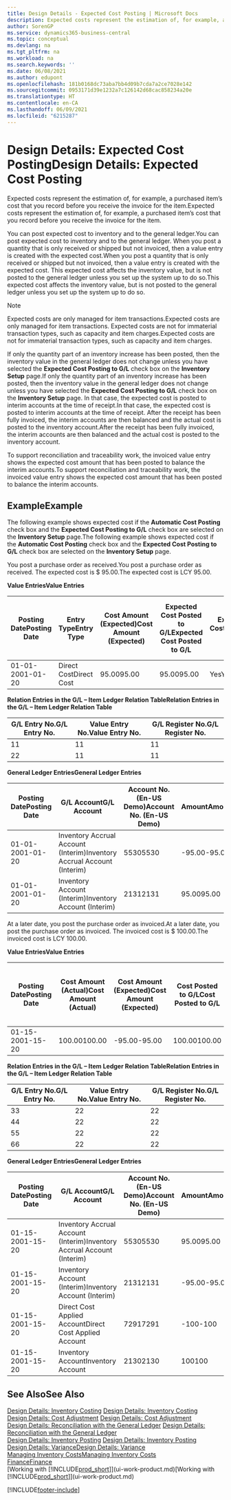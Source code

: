 ```yaml
---
title: Design Details - Expected Cost Posting | Microsoft Docs
description: Expected costs represent the estimation of, for example, a purchased item’s cost that you record before you receive the invoice for the item.
author: SorenGP
ms.service: dynamics365-business-central
ms.topic: conceptual
ms.devlang: na
ms.tgt_pltfrm: na
ms.workload: na
ms.search.keywords: ''
ms.date: 06/08/2021
ms.author: edupont
ms.openlocfilehash: 181b0168dc73aba7bb4d09b7cda7a2ce7028e142
ms.sourcegitcommit: 0953171d39e1232a7c126142d68cac858234a20e
ms.translationtype: HT
ms.contentlocale: en-CA
ms.lasthandoff: 06/09/2021
ms.locfileid: "6215287"
---
```

# <a name="design-details-expected-cost-posting"></a><span data-ttu-id="2bd40-103">Design Details: Expected Cost Posting</span><span class="sxs-lookup"><span data-stu-id="2bd40-103">Design Details: Expected Cost Posting</span></span>
<span data-ttu-id="2bd40-104">Expected costs represent the estimation of, for example, a purchased item’s cost that you record before you receive the invoice for the item.</span><span class="sxs-lookup"><span data-stu-id="2bd40-104">Expected costs represent the estimation of, for example, a purchased item’s cost that you record before you receive the invoice for the item.</span></span>  

 <span data-ttu-id="2bd40-105">You can post expected cost to inventory and to the general ledger.</span><span class="sxs-lookup"><span data-stu-id="2bd40-105">You can post expected cost to inventory and to the general ledger.</span></span> <span data-ttu-id="2bd40-106">When you post a quantity that is only received or shipped but not invoiced, then a value entry is created with the expected cost.</span><span class="sxs-lookup"><span data-stu-id="2bd40-106">When you post a quantity that is only received or shipped but not invoiced, then a value entry is created with the expected cost.</span></span> <span data-ttu-id="2bd40-107">This expected cost affects the inventory value, but is not posted to the general ledger unless you set up the system up to do so.</span><span class="sxs-lookup"><span data-stu-id="2bd40-107">This expected cost affects the inventory value, but is not posted to the general ledger unless you set up the system up to do so.</span></span>  

> [!NOTE]  
>  <span data-ttu-id="2bd40-108">Expected costs are only managed for item transactions.</span><span class="sxs-lookup"><span data-stu-id="2bd40-108">Expected costs are only managed for item transactions.</span></span> <span data-ttu-id="2bd40-109">Expected costs are not for immaterial transaction types, such as capacity and item charges.</span><span class="sxs-lookup"><span data-stu-id="2bd40-109">Expected costs are not for immaterial transaction types, such as capacity and item charges.</span></span>  

 <span data-ttu-id="2bd40-110">If only the quantity part of an inventory increase has been posted, then the inventory value in the general ledger does not change unless you have selected the **Expected Cost Posting to G/L** check box on the **Inventory Setup** page.</span><span class="sxs-lookup"><span data-stu-id="2bd40-110">If only the quantity part of an inventory increase has been posted, then the inventory value in the general ledger does not change unless you have selected the **Expected Cost Posting to G/L** check box on the **Inventory Setup** page.</span></span> <span data-ttu-id="2bd40-111">In that case, the expected cost is posted to interim accounts at the time of receipt.</span><span class="sxs-lookup"><span data-stu-id="2bd40-111">In that case, the expected cost is posted to interim accounts at the time of receipt.</span></span> <span data-ttu-id="2bd40-112">After the receipt has been fully invoiced, the interim accounts are then balanced and the actual cost is posted to the inventory account.</span><span class="sxs-lookup"><span data-stu-id="2bd40-112">After the receipt has been fully invoiced, the interim accounts are then balanced and the actual cost is posted to the inventory account.</span></span>  

 <span data-ttu-id="2bd40-113">To support reconciliation and traceability work, the invoiced value entry shows the expected cost amount that has been posted to balance the interim accounts.</span><span class="sxs-lookup"><span data-stu-id="2bd40-113">To support reconciliation and traceability work, the invoiced value entry shows the expected cost amount that has been posted to balance the interim accounts.</span></span>  

## <a name="example"></a><span data-ttu-id="2bd40-114">Example</span><span class="sxs-lookup"><span data-stu-id="2bd40-114">Example</span></span>  
 <span data-ttu-id="2bd40-115">The following example shows expected cost if the **Automatic Cost Posting** check box and the **Expected Cost Posting to G/L** check box are selected on the **Inventory Setup** page.</span><span class="sxs-lookup"><span data-stu-id="2bd40-115">The following example shows expected cost if the **Automatic Cost Posting** check box and the **Expected Cost Posting to G/L** check box are selected on the **Inventory Setup** page.</span></span>  

 <span data-ttu-id="2bd40-116">You post a purchase order as received.</span><span class="sxs-lookup"><span data-stu-id="2bd40-116">You post a purchase order as received.</span></span> <span data-ttu-id="2bd40-117">The expected cost is $ 95.00.</span><span class="sxs-lookup"><span data-stu-id="2bd40-117">The expected cost is LCY 95.00.</span></span>  

 <span data-ttu-id="2bd40-118">**Value Entries**</span><span class="sxs-lookup"><span data-stu-id="2bd40-118">**Value Entries**</span></span>  

|<span data-ttu-id="2bd40-119">Posting Date</span><span class="sxs-lookup"><span data-stu-id="2bd40-119">Posting Date</span></span>|<span data-ttu-id="2bd40-120">Entry Type</span><span class="sxs-lookup"><span data-stu-id="2bd40-120">Entry Type</span></span>|<span data-ttu-id="2bd40-121">Cost Amount (Expected)</span><span class="sxs-lookup"><span data-stu-id="2bd40-121">Cost Amount (Expected)</span></span>|<span data-ttu-id="2bd40-122">Expected Cost Posted to G/L</span><span class="sxs-lookup"><span data-stu-id="2bd40-122">Expected Cost Posted to G/L</span></span>|<span data-ttu-id="2bd40-123">Expected Cost</span><span class="sxs-lookup"><span data-stu-id="2bd40-123">Expected Cost</span></span>|<span data-ttu-id="2bd40-124">Item Ledger Entry No.</span><span class="sxs-lookup"><span data-stu-id="2bd40-124">Item Ledger Entry No.</span></span>|<span data-ttu-id="2bd40-125">Entry No.</span><span class="sxs-lookup"><span data-stu-id="2bd40-125">Entry No.</span></span>|  
|------------------|----------------|------------------------------|----------------------------------|-------------------|---------------------------|---------------|  
|<span data-ttu-id="2bd40-126">01-01-20</span><span class="sxs-lookup"><span data-stu-id="2bd40-126">01-01-20</span></span>|<span data-ttu-id="2bd40-127">Direct Cost</span><span class="sxs-lookup"><span data-stu-id="2bd40-127">Direct Cost</span></span>|<span data-ttu-id="2bd40-128">95.00</span><span class="sxs-lookup"><span data-stu-id="2bd40-128">95.00</span></span>|<span data-ttu-id="2bd40-129">95.00</span><span class="sxs-lookup"><span data-stu-id="2bd40-129">95.00</span></span>|<span data-ttu-id="2bd40-130">Yes</span><span class="sxs-lookup"><span data-stu-id="2bd40-130">Yes</span></span>|<span data-ttu-id="2bd40-131">1</span><span class="sxs-lookup"><span data-stu-id="2bd40-131">1</span></span>|<span data-ttu-id="2bd40-132">1</span><span class="sxs-lookup"><span data-stu-id="2bd40-132">1</span></span>|  

 <span data-ttu-id="2bd40-133">**Relation Entries in the G/L – Item Ledger Relation Table**</span><span class="sxs-lookup"><span data-stu-id="2bd40-133">**Relation Entries in the G/L – Item Ledger Relation Table**</span></span>  

|<span data-ttu-id="2bd40-134">G/L Entry No.</span><span class="sxs-lookup"><span data-stu-id="2bd40-134">G/L Entry No.</span></span>|<span data-ttu-id="2bd40-135">Value Entry No.</span><span class="sxs-lookup"><span data-stu-id="2bd40-135">Value Entry No.</span></span>|<span data-ttu-id="2bd40-136">G/L Register No.</span><span class="sxs-lookup"><span data-stu-id="2bd40-136">G/L Register No.</span></span>|  
|--------------------|---------------------|-----------------------|  
|<span data-ttu-id="2bd40-137">1</span><span class="sxs-lookup"><span data-stu-id="2bd40-137">1</span></span>|<span data-ttu-id="2bd40-138">1</span><span class="sxs-lookup"><span data-stu-id="2bd40-138">1</span></span>|<span data-ttu-id="2bd40-139">1</span><span class="sxs-lookup"><span data-stu-id="2bd40-139">1</span></span>|  
|<span data-ttu-id="2bd40-140">2</span><span class="sxs-lookup"><span data-stu-id="2bd40-140">2</span></span>|<span data-ttu-id="2bd40-141">1</span><span class="sxs-lookup"><span data-stu-id="2bd40-141">1</span></span>|<span data-ttu-id="2bd40-142">1</span><span class="sxs-lookup"><span data-stu-id="2bd40-142">1</span></span>|  

 <span data-ttu-id="2bd40-143">**General Ledger Entries**</span><span class="sxs-lookup"><span data-stu-id="2bd40-143">**General Ledger Entries**</span></span>  

|<span data-ttu-id="2bd40-144">Posting Date</span><span class="sxs-lookup"><span data-stu-id="2bd40-144">Posting Date</span></span>|<span data-ttu-id="2bd40-145">G/L Account</span><span class="sxs-lookup"><span data-stu-id="2bd40-145">G/L Account</span></span>|<span data-ttu-id="2bd40-146">Account No. (En-US Demo)</span><span class="sxs-lookup"><span data-stu-id="2bd40-146">Account No. (En-US Demo)</span></span>|<span data-ttu-id="2bd40-147">Amount</span><span class="sxs-lookup"><span data-stu-id="2bd40-147">Amount</span></span>|<span data-ttu-id="2bd40-148">Entry No.</span><span class="sxs-lookup"><span data-stu-id="2bd40-148">Entry No.</span></span>|  
|------------------|------------------|---------------------------------|------------|---------------|  
|<span data-ttu-id="2bd40-149">01-01-20</span><span class="sxs-lookup"><span data-stu-id="2bd40-149">01-01-20</span></span>|<span data-ttu-id="2bd40-150">Inventory Accrual Account (Interim)</span><span class="sxs-lookup"><span data-stu-id="2bd40-150">Inventory Accrual Account (Interim)</span></span>|<span data-ttu-id="2bd40-151">5530</span><span class="sxs-lookup"><span data-stu-id="2bd40-151">5530</span></span>|<span data-ttu-id="2bd40-152">-95.00</span><span class="sxs-lookup"><span data-stu-id="2bd40-152">-95.00</span></span>|<span data-ttu-id="2bd40-153">2</span><span class="sxs-lookup"><span data-stu-id="2bd40-153">2</span></span>|  
|<span data-ttu-id="2bd40-154">01-01-20</span><span class="sxs-lookup"><span data-stu-id="2bd40-154">01-01-20</span></span>|<span data-ttu-id="2bd40-155">Inventory Account (Interim)</span><span class="sxs-lookup"><span data-stu-id="2bd40-155">Inventory Account (Interim)</span></span>|<span data-ttu-id="2bd40-156">2131</span><span class="sxs-lookup"><span data-stu-id="2bd40-156">2131</span></span>|<span data-ttu-id="2bd40-157">95.00</span><span class="sxs-lookup"><span data-stu-id="2bd40-157">95.00</span></span>|<span data-ttu-id="2bd40-158">1</span><span class="sxs-lookup"><span data-stu-id="2bd40-158">1</span></span>|  

 <span data-ttu-id="2bd40-159">At a later date, you post the purchase order as invoiced.</span><span class="sxs-lookup"><span data-stu-id="2bd40-159">At a later date, you post the purchase order as invoiced.</span></span> <span data-ttu-id="2bd40-160">The invoiced cost is $ 100.00.</span><span class="sxs-lookup"><span data-stu-id="2bd40-160">The invoiced cost is LCY 100.00.</span></span>  

 <span data-ttu-id="2bd40-161">**Value Entries**</span><span class="sxs-lookup"><span data-stu-id="2bd40-161">**Value Entries**</span></span>  

|<span data-ttu-id="2bd40-162">Posting Date</span><span class="sxs-lookup"><span data-stu-id="2bd40-162">Posting Date</span></span>|<span data-ttu-id="2bd40-163">Cost Amount (Actual)</span><span class="sxs-lookup"><span data-stu-id="2bd40-163">Cost Amount (Actual)</span></span>|<span data-ttu-id="2bd40-164">Cost Amount (Expected)</span><span class="sxs-lookup"><span data-stu-id="2bd40-164">Cost Amount (Expected)</span></span>|<span data-ttu-id="2bd40-165">Cost Posted to G/L</span><span class="sxs-lookup"><span data-stu-id="2bd40-165">Cost Posted to G/L</span></span>|<span data-ttu-id="2bd40-166">Expected Cost</span><span class="sxs-lookup"><span data-stu-id="2bd40-166">Expected Cost</span></span>|<span data-ttu-id="2bd40-167">Item Ledger Entry No.</span><span class="sxs-lookup"><span data-stu-id="2bd40-167">Item Ledger Entry No.</span></span>|<span data-ttu-id="2bd40-168">Entry No.</span><span class="sxs-lookup"><span data-stu-id="2bd40-168">Entry No.</span></span>|  
|------------------|----------------------------|------------------------------|-------------------------|-------------------|---------------------------|---------------|  
|<span data-ttu-id="2bd40-169">01-15-20</span><span class="sxs-lookup"><span data-stu-id="2bd40-169">01-15-20</span></span>|<span data-ttu-id="2bd40-170">100.00</span><span class="sxs-lookup"><span data-stu-id="2bd40-170">100.00</span></span>|<span data-ttu-id="2bd40-171">-95.00</span><span class="sxs-lookup"><span data-stu-id="2bd40-171">-95.00</span></span>|<span data-ttu-id="2bd40-172">100.00</span><span class="sxs-lookup"><span data-stu-id="2bd40-172">100.00</span></span>|<span data-ttu-id="2bd40-173">No</span><span class="sxs-lookup"><span data-stu-id="2bd40-173">No</span></span>|<span data-ttu-id="2bd40-174">1</span><span class="sxs-lookup"><span data-stu-id="2bd40-174">1</span></span>|<span data-ttu-id="2bd40-175">2</span><span class="sxs-lookup"><span data-stu-id="2bd40-175">2</span></span>|  

 <span data-ttu-id="2bd40-176">**Relation Entries in the G/L – Item Ledger Relation Table**</span><span class="sxs-lookup"><span data-stu-id="2bd40-176">**Relation Entries in the G/L – Item Ledger Relation Table**</span></span>  

|<span data-ttu-id="2bd40-177">G/L Entry No.</span><span class="sxs-lookup"><span data-stu-id="2bd40-177">G/L Entry No.</span></span>|<span data-ttu-id="2bd40-178">Value Entry No.</span><span class="sxs-lookup"><span data-stu-id="2bd40-178">Value Entry No.</span></span>|<span data-ttu-id="2bd40-179">G/L Register No.</span><span class="sxs-lookup"><span data-stu-id="2bd40-179">G/L Register No.</span></span>|  
|--------------------|---------------------|-----------------------|  
|<span data-ttu-id="2bd40-180">3</span><span class="sxs-lookup"><span data-stu-id="2bd40-180">3</span></span>|<span data-ttu-id="2bd40-181">2</span><span class="sxs-lookup"><span data-stu-id="2bd40-181">2</span></span>|<span data-ttu-id="2bd40-182">2</span><span class="sxs-lookup"><span data-stu-id="2bd40-182">2</span></span>|  
|<span data-ttu-id="2bd40-183">4</span><span class="sxs-lookup"><span data-stu-id="2bd40-183">4</span></span>|<span data-ttu-id="2bd40-184">2</span><span class="sxs-lookup"><span data-stu-id="2bd40-184">2</span></span>|<span data-ttu-id="2bd40-185">2</span><span class="sxs-lookup"><span data-stu-id="2bd40-185">2</span></span>|  
|<span data-ttu-id="2bd40-186">5</span><span class="sxs-lookup"><span data-stu-id="2bd40-186">5</span></span>|<span data-ttu-id="2bd40-187">2</span><span class="sxs-lookup"><span data-stu-id="2bd40-187">2</span></span>|<span data-ttu-id="2bd40-188">2</span><span class="sxs-lookup"><span data-stu-id="2bd40-188">2</span></span>|  
|<span data-ttu-id="2bd40-189">6</span><span class="sxs-lookup"><span data-stu-id="2bd40-189">6</span></span>|<span data-ttu-id="2bd40-190">2</span><span class="sxs-lookup"><span data-stu-id="2bd40-190">2</span></span>|<span data-ttu-id="2bd40-191">2</span><span class="sxs-lookup"><span data-stu-id="2bd40-191">2</span></span>|  

 <span data-ttu-id="2bd40-192">**General Ledger Entries**</span><span class="sxs-lookup"><span data-stu-id="2bd40-192">**General Ledger Entries**</span></span>  

|<span data-ttu-id="2bd40-193">Posting Date</span><span class="sxs-lookup"><span data-stu-id="2bd40-193">Posting Date</span></span>|<span data-ttu-id="2bd40-194">G/L Account</span><span class="sxs-lookup"><span data-stu-id="2bd40-194">G/L Account</span></span>|<span data-ttu-id="2bd40-195">Account No. (En-US Demo)</span><span class="sxs-lookup"><span data-stu-id="2bd40-195">Account No. (En-US Demo)</span></span>|<span data-ttu-id="2bd40-196">Amount</span><span class="sxs-lookup"><span data-stu-id="2bd40-196">Amount</span></span>|<span data-ttu-id="2bd40-197">Entry No.</span><span class="sxs-lookup"><span data-stu-id="2bd40-197">Entry No.</span></span>|  
|------------------|------------------|---------------------------------|------------|---------------|  
|<span data-ttu-id="2bd40-198">01-15-20</span><span class="sxs-lookup"><span data-stu-id="2bd40-198">01-15-20</span></span>|<span data-ttu-id="2bd40-199">Inventory Accrual Account (Interim)</span><span class="sxs-lookup"><span data-stu-id="2bd40-199">Inventory Accrual Account (Interim)</span></span>|<span data-ttu-id="2bd40-200">5530</span><span class="sxs-lookup"><span data-stu-id="2bd40-200">5530</span></span>|<span data-ttu-id="2bd40-201">95.00</span><span class="sxs-lookup"><span data-stu-id="2bd40-201">95.00</span></span>|<span data-ttu-id="2bd40-202">4</span><span class="sxs-lookup"><span data-stu-id="2bd40-202">4</span></span>|  
|<span data-ttu-id="2bd40-203">01-15-20</span><span class="sxs-lookup"><span data-stu-id="2bd40-203">01-15-20</span></span>|<span data-ttu-id="2bd40-204">Inventory Account (Interim)</span><span class="sxs-lookup"><span data-stu-id="2bd40-204">Inventory Account (Interim)</span></span>|<span data-ttu-id="2bd40-205">2131</span><span class="sxs-lookup"><span data-stu-id="2bd40-205">2131</span></span>|<span data-ttu-id="2bd40-206">-95.00</span><span class="sxs-lookup"><span data-stu-id="2bd40-206">-95.00</span></span>|<span data-ttu-id="2bd40-207">3</span><span class="sxs-lookup"><span data-stu-id="2bd40-207">3</span></span>|  
|<span data-ttu-id="2bd40-208">01-15-20</span><span class="sxs-lookup"><span data-stu-id="2bd40-208">01-15-20</span></span>|<span data-ttu-id="2bd40-209">Direct Cost Applied Account</span><span class="sxs-lookup"><span data-stu-id="2bd40-209">Direct Cost Applied Account</span></span>|<span data-ttu-id="2bd40-210">7291</span><span class="sxs-lookup"><span data-stu-id="2bd40-210">7291</span></span>|<span data-ttu-id="2bd40-211">-100</span><span class="sxs-lookup"><span data-stu-id="2bd40-211">-100</span></span>|<span data-ttu-id="2bd40-212">6</span><span class="sxs-lookup"><span data-stu-id="2bd40-212">6</span></span>|  
|<span data-ttu-id="2bd40-213">01-15-20</span><span class="sxs-lookup"><span data-stu-id="2bd40-213">01-15-20</span></span>|<span data-ttu-id="2bd40-214">Inventory Account</span><span class="sxs-lookup"><span data-stu-id="2bd40-214">Inventory Account</span></span>|<span data-ttu-id="2bd40-215">2130</span><span class="sxs-lookup"><span data-stu-id="2bd40-215">2130</span></span>|<span data-ttu-id="2bd40-216">100</span><span class="sxs-lookup"><span data-stu-id="2bd40-216">100</span></span>|<span data-ttu-id="2bd40-217">5</span><span class="sxs-lookup"><span data-stu-id="2bd40-217">5</span></span>|  

## <a name="see-also"></a><span data-ttu-id="2bd40-218">See Also</span><span class="sxs-lookup"><span data-stu-id="2bd40-218">See Also</span></span>
 <span data-ttu-id="2bd40-219">[Design Details: Inventory Costing](design-details-inventory-costing.md) </span><span class="sxs-lookup"><span data-stu-id="2bd40-219">[Design Details: Inventory Costing](design-details-inventory-costing.md) </span></span>  
 <span data-ttu-id="2bd40-220">[Design Details: Cost Adjustment](design-details-cost-adjustment.md) </span><span class="sxs-lookup"><span data-stu-id="2bd40-220">[Design Details: Cost Adjustment](design-details-cost-adjustment.md) </span></span>  
 <span data-ttu-id="2bd40-221">[Design Details: Reconciliation with the General Ledger](design-details-reconciliation-with-the-general-ledger.md) </span><span class="sxs-lookup"><span data-stu-id="2bd40-221">[Design Details: Reconciliation with the General Ledger](design-details-reconciliation-with-the-general-ledger.md) </span></span>  
 <span data-ttu-id="2bd40-222">[Design Details: Inventory Posting](design-details-inventory-posting.md) </span><span class="sxs-lookup"><span data-stu-id="2bd40-222">[Design Details: Inventory Posting](design-details-inventory-posting.md) </span></span>  
 [<span data-ttu-id="2bd40-223">Design Details: Variance</span><span class="sxs-lookup"><span data-stu-id="2bd40-223">Design Details: Variance</span></span>](design-details-variance.md)  
 [<span data-ttu-id="2bd40-224">Managing Inventory Costs</span><span class="sxs-lookup"><span data-stu-id="2bd40-224">Managing Inventory Costs</span></span>](finance-manage-inventory-costs.md)  
 [<span data-ttu-id="2bd40-225">Finance</span><span class="sxs-lookup"><span data-stu-id="2bd40-225">Finance</span></span>](finance.md)  
 <span data-ttu-id="2bd40-226">[Working with [!INCLUDE[prod_short](includes/prod_short.md)]](ui-work-product.md)</span><span class="sxs-lookup"><span data-stu-id="2bd40-226">[Working with [!INCLUDE[prod_short](includes/prod_short.md)]](ui-work-product.md)</span></span>


[!INCLUDE[footer-include](includes/footer-banner.md)]